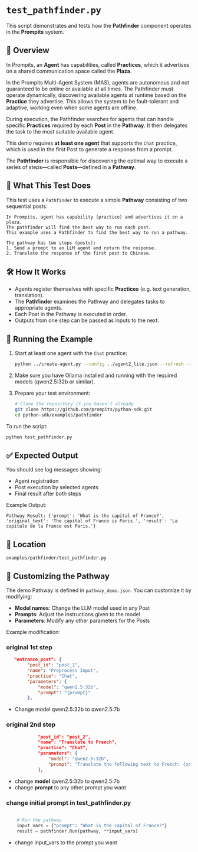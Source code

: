 # `test_pathfinder.py`

This script demonstrates and tests how the **Pathfinder** component operates in the **Prompits** system.

## 🧠 Overview

In Prompits, an **Agent** has capabilities, called **Practices**, which it advertises on a shared communication space called the **Plaza**.

In the Prompits Multi-Agent System (MAS), agents are autonomous and not guaranteed to be online or available at all times. The Pathfinder must operate dynamically, discovering available agents at runtime based on the **Practice** they advertise. This allows the system to be fault-tolerant and adaptive, working even when some agents are offline.

During execution, the Pathfinder searches for agents that can handle specific **Practices** required by each **Post** in the **Pathway**. It then delegates the task to the most suitable available agent.

This demo requires **at least one agent** that supports the `Chat` practice, which is used in the first Post to generate a response from a prompt.

The **Pathfinder** is responsible for discovering the optimal way to execute a series of steps—called **Posts**—defined in a **Pathway**.

## 🎯 What This Test Does

This test uses a `Pathfinder` to execute a simple **Pathway** consisting of two sequential posts:

```
In Prompits, agent has capability (practice) and advertises it on a plaza.
The pathfinder will find the best way to run each post.
This example uses a Pathfinder to find the best way to run a pathway.

The pathway has two steps (posts):
1. Send a prompt to an LLM agent and return the response.
2. Translate the response of the first post to Chinese.
```

## 🛠️ How It Works

- Agents register themselves with specific **Practices** (e.g. text generation, translation).
- The **Pathfinder** examines the Pathway and delegates tasks to appropriate agents.
- Each Post in the Pathway is executed in order.
- Outputs from one step can be passed as inputs to the next.

## 🚀 Running the Example
1. Start at least one agent with the `Chat` practice:
   ```bash
   python ../create-agent.py --config ../agent2_lite.json --refresh --verbose-level INFO
   ```

2. Make sure you have Ollama installed and running with the required models (qwen2.5:32b or similar).

3. Prepare your test environment:
   ```bash
   # Clone the repository if you haven't already
   git clone https://github.com/prompits/python-sdk.git
   cd python-sdk/examples/pathfinder
   ```

To run the script:

```bash
python test_pathfinder.py
```

## ✅ Expected Output

You should see log messages showing:

- Agent registration
- Post execution by selected agents
- Final result after both steps

Example Output:
```
Pathway Result: {'prompt': 'What is the capital of France?', 'original_text': 'The capital of France is Paris.', 'result': 'La capitale de la France est Paris.'}
```

## 📁 Location

`examples/pathfinder/test_pathfinder.py`

## 🔧 Customizing the Pathway

The demo Pathway is defined in `pathway_demo.json`. You can customize it by modifying:

- **Model names**: Change the LLM model used in any Post
- **Prompts**: Adjust the instructions given to the model
- **Parameters**: Modify any other parameters for the Posts

Example modification:
### original 1st step
```json
   "entrance_post": {
        "post_id": "post_1",
        "name": "Preprocess Input",
        "practice": "Chat",
        "parameters": {
            "model": "qwen2.5:32b", 
            "prompt": "{prompt}"
        },
```
* Change model qwen2.5:32b to qwen2.5:7b

### original 2nd step
```json
            "post_id": "post_2",
            "name": "Translate to French",
            "practice": "Chat",
            "parameters": {
                "model": "qwen2.5:32b",
                "prompt": "Translate the following text to French: {original_text}"
            },

```
- change **model** qwen2.5:32b to qwen2.5:7b
- change **prompt** to any other prompt you want

### change initial prompt in test_pathfinder.py
```python

    # Run the pathway
    input_vars = {"prompt": "What is the capital of France?"}
    result = pathfinder.Run(pathway, **input_vars)
```
- change input_vars to the prompt you want